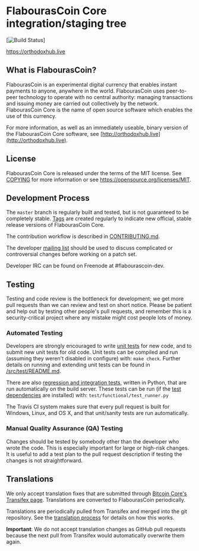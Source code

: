 FlabourasCoin Core integration/staging tree
=====================================

[![Build Status](https://travis-ci.com/flabourascoinfoundation/Flabourascoin.svg?branch=main&status=started)]

https://orthodoxhub.live

What is FlabourasCoin?
----------------

FlabourasCoin is an experimental digital currency that enables instant payments to
anyone, anywhere in the world. FlabourasCoin uses peer-to-peer technology to operate
with no central authority: managing transactions and issuing money are carried
out collectively by the network. FlabourasCoin Core is the name of open source
software which enables the use of this currency.

For more information, as well as an immediately useable, binary version of
the FlabourasCoin Core software, see [http://orthodoxhub.live](http://orthodoxhub.live).

License
-------

FlabourasCoin Core is released under the terms of the MIT license. See [COPYING](COPYING) for more
information or see https://opensource.org/licenses/MIT.

Development Process
-------------------

The `master` branch is regularly built and tested, but is not guaranteed to be
completely stable. [Tags](https://github.com/flabourascoin-project/flabourascoin/tags) are created
regularly to indicate new official, stable release versions of FlabourasCoin Core.

The contribution workflow is described in [CONTRIBUTING.md](CONTRIBUTING.md).

The developer [mailing list](https://groups.google.com/forum/#!forum/flabourascoin-dev)
should be used to discuss complicated or controversial changes before working
on a patch set.

Developer IRC can be found on Freenode at #flabourascoin-dev.

Testing
-------

Testing and code review is the bottleneck for development; we get more pull
requests than we can review and test on short notice. Please be patient and help out by testing
other people's pull requests, and remember this is a security-critical project where any mistake might cost people
lots of money.

### Automated Testing

Developers are strongly encouraged to write [unit tests](src/test/README.md) for new code, and to
submit new unit tests for old code. Unit tests can be compiled and run
(assuming they weren't disabled in configure) with: `make check`. Further details on running
and extending unit tests can be found in [/src/test/README.md](/src/test/README.md).

There are also [regression and integration tests](/test), written
in Python, that are run automatically on the build server.
These tests can be run (if the [test dependencies](/test) are installed) with: `test/functional/test_runner.py`

The Travis CI system makes sure that every pull request is built for Windows, Linux, and OS X, and that unit/sanity tests are run automatically.

### Manual Quality Assurance (QA) Testing

Changes should be tested by somebody other than the developer who wrote the
code. This is especially important for large or high-risk changes. It is useful
to add a test plan to the pull request description if testing the changes is
not straightforward.

Translations
------------

We only accept translation fixes that are submitted through [Bitcoin Core's Transifex page](https://www.transifex.com/projects/p/bitcoin/).
Translations are converted to FlabourasCoin periodically.

Translations are periodically pulled from Transifex and merged into the git repository. See the
[translation process](doc/translation_process.md) for details on how this works.

**Important**: We do not accept translation changes as GitHub pull requests because the next
pull from Transifex would automatically overwrite them again.
